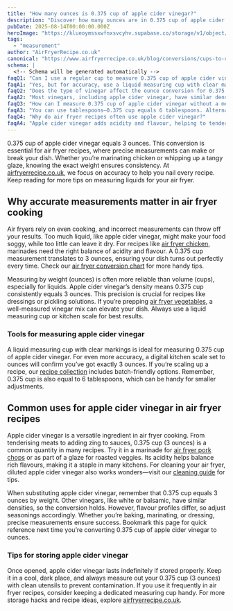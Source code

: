 ```yaml
---
title: "How many ounces is 0.375 cup of apple cider vinegar?"
description: "Discover how many ounces are in 0.375 cup of apple cider vinegar with our easy conversion guide—perfect for air fryer recipes!"
pubDate: 2025-08-14T00:00:00.000Z
heroImage: "https://klueoymssxwfnxsvcyhv.supabase.co/storage/v1/object/public/Shmucket/how-many-ounces-is-0-375-cup-of-apple-cider-vinegar.webp"
tags:
  - "measurement"
author: "AirFryerRecipe.co.uk"
canonical: "https://www.airfryerrecipe.co.uk/blog/conversions/cups-to-ounces/how-many-ounces-is-0-375-cup-of-apple-cider-vinegar"
schema: |
  <!-- Schema will be generated automatically -->
faqQ1: "Can I use a regular cup to measure 0.375 cup of apple cider vinegar?"
faqA1: "Yes, but for accuracy, use a liquid measuring cup with clear markings. A standard drinking cup isn’t precise enough for recipes requiring exact measurements like 0.375 cup (3 ounces) of apple cider vinegar. For best results, opt for a kitchen scale set to ounces."
faqQ2: "Does the type of vinegar affect the ounce conversion for 0.375 cup?"
faqA2: "Most vinegars, including apple cider vinegar, have similar densities, so 0.375 cup generally equals 3 ounces. However, flavoured or thickened vinegars may vary slightly. Always check the label if you’re substituting in an air fryer recipe."
faqQ3: "How can I measure 0.375 cup of apple cider vinegar without a measuring cup?"
faqA3: "You can use tablespoons—0.375 cup equals 6 tablespoons. Alternatively, a kitchen scale set to ounces will give you the exact 3 ounces needed. For more conversion tips, check our air fryer conversion chart."
faqQ4: "Why do air fryer recipes often use apple cider vinegar?"
faqA4: "Apple cider vinegar adds acidity and flavour, helping to tenderise meats and balance dishes. Its precise measurement (like 0.375 cup or 3 ounces) ensures consistent results in marinades, glazes, and sauces for air fryer cooking."
---
```

<p>0.375 cup of apple cider vinegar equals 3 ounces. This conversion is essential for air fryer recipes, where precise measurements can make or break your dish. Whether you’re marinating chicken or whipping up a tangy glaze, knowing the exact weight ensures consistency. At <a href=https://www.airfryerrecipe.co.uk>airfryerrecipe.co.uk</a>, we focus on accuracy to help you nail every recipe. Keep reading for more tips on measuring liquids for your air fryer.</p>

<h2>Why accurate measurements matter in air fryer cooking</h2>
<p>Air fryers rely on even cooking, and incorrect measurements can throw off your results. Too much liquid, like apple cider vinegar, might make your food soggy, while too little can leave it dry. For recipes like <a href=https://www.airfryerrecipe.co.uk/recipe-category/chicken>air fryer chicken</a>, marinades need the right balance of acidity and flavour. A 0.375 cup measurement translates to 3 ounces, ensuring your dish turns out perfectly every time. Check our <a href=https://www.airfryerrecipe.co.uk/air-fryer-conversion-chart>air fryer conversion chart</a> for more handy tips.</p>

<p>Measuring by weight (ounces) is often more reliable than volume (cups), especially for liquids. Apple cider vinegar’s density means 0.375 cup consistently equals 3 ounces. This precision is crucial for recipes like dressings or pickling solutions. If you’re prepping <a href=https://www.airfryerrecipe.co.uk/recipe-category/vegetables>air fryer vegetables</a>, a well-measured vinegar mix can elevate your dish. Always use a liquid measuring cup or kitchen scale for best results.</p>

<h3>Tools for measuring apple cider vinegar</h3>
<p>A liquid measuring cup with clear markings is ideal for measuring 0.375 cup of apple cider vinegar. For even more accuracy, a digital kitchen scale set to ounces will confirm you’ve got exactly 3 ounces. If you’re scaling up a recipe, our <a href=https://www.airfryerrecipe.co.uk/recipes>recipe collection</a> includes batch-friendly options. Remember, 0.375 cup is also equal to 6 tablespoons, which can be handy for smaller adjustments.</p>

<h2>Common uses for apple cider vinegar in air fryer recipes</h2>
<p>Apple cider vinegar is a versatile ingredient in air fryer cooking. From tenderising meats to adding zing to sauces, 0.375 cup (3 ounces) is a common quantity in many recipes. Try it in a marinade for <a href=https://www.airfryerrecipe.co.uk/recipe-category/pork>air fryer pork chops</a> or as part of a glaze for roasted veggies. Its acidity helps balance rich flavours, making it a staple in many kitchens. For cleaning your air fryer, diluted apple cider vinegar also works wonders—visit our <a href=https://www.airfryerrecipe.co.uk/air-fryer-cleaner>cleaning guide</a> for tips.</p>

<p>When substituting apple cider vinegar, remember that 0.375 cup equals 3 ounces by weight. Other vinegars, like white or balsamic, have similar densities, so the conversion holds. However, flavour profiles differ, so adjust seasonings accordingly. Whether you’re baking, marinating, or dressing, precise measurements ensure success. Bookmark this page for quick reference next time you’re converting 0.375 cup of apple cider vinegar to ounces.</p>

<h3>Tips for storing apple cider vinegar</h3>
<p>Once opened, apple cider vinegar lasts indefinitely if stored properly. Keep it in a cool, dark place, and always measure out your 0.375 cup (3 ounces) with clean utensils to prevent contamination. If you use it frequently in air fryer recipes, consider keeping a dedicated measuring cup handy. For more storage hacks and recipe ideas, explore <a href=https://www.airfryerrecipe.co.uk>airfryerrecipe.co.uk</a>.</p>
